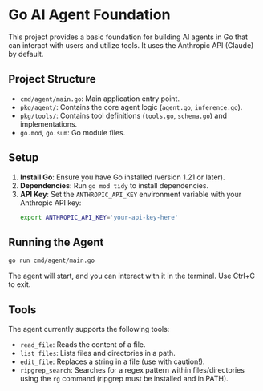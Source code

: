 # Go AI Agent Foundation

This project provides a basic foundation for building AI agents in Go that can interact with users and utilize tools. It uses the Anthropic API (Claude) by default.

## Project Structure

- `cmd/agent/main.go`: Main application entry point.
- `pkg/agent/`: Contains the core agent logic (`agent.go`, `inference.go`).
- `pkg/tools/`: Contains tool definitions (`tools.go`, `schema.go`) and implementations.
- `go.mod`, `go.sum`: Go module files.

## Setup

1.  **Install Go**: Ensure you have Go installed (version 1.21 or later).
2.  **Dependencies**: Run `go mod tidy` to install dependencies.
3.  **API Key**: Set the `ANTHROPIC_API_KEY` environment variable with your Anthropic API key:
    ```bash
    export ANTHROPIC_API_KEY='your-api-key-here'
    ```

## Running the Agent

```bash
go run cmd/agent/main.go
```

The agent will start, and you can interact with it in the terminal. Use Ctrl+C to exit.

## Tools

The agent currently supports the following tools:

- `read_file`: Reads the content of a file.
- `list_files`: Lists files and directories in a path.
- `edit_file`: Replaces a string in a file (use with caution!).
- `ripgrep_search`: Searches for a regex pattern within files/directories using the `rg` command (ripgrep must be installed and in PATH).